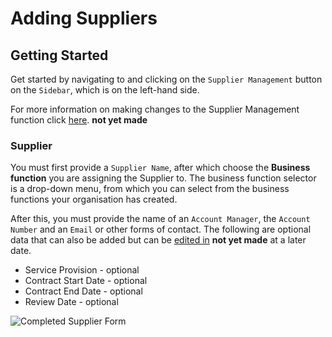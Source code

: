 # Adding Suppliers

## Getting Started

Get started by navigating to and clicking on the `Supplier Management` button on the `Sidebar`, which is on the left-hand side.

For more information on making changes to the Supplier Management function click [here][Supplier Management]. **not yet made**

### Supplier

You must first provide a `Supplier Name`, after which choose the **Business function** you are assigning the Supplier to. The business function selector is a drop-down menu, from which you can select from the business functions your organisation has created.

After this, you must provide the name of an `Account Manager`, the `Account Number` and an `Email` or other forms of contact. The following are optional data that can also be added but can be [edited in][Modifying a Supplier] **not yet made** at a later date. 

+ Service Provision - optional
+ Contract Start Date - optional
+ Contract End Date - optional
+ Review Date - optional

<img src="/img/DocImg/General Information/Supplier_Management/Completed_Supplier_Manager_Form.png" alt="Completed Supplier Form" class="center"/>


[Supplier Management]: ../actions#supplier-management
[Modifying a Supplier]: ../actions#modifying-a-supplier